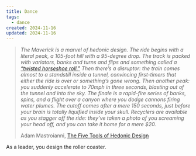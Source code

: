 ```yaml
---
title: Dance
tags:
  - dance
created: 2024-11-16
updated: 2024-11-16
---
```

> *The Maverick is a marvel of hedonic design. The ride begins with a literal peak, a 105-foot hill with a 95-degree drop. The track is packed with variators, banks and turns and flips and something called a [“twisted horseshoe roll.”](https://en.wikipedia.org/wiki/Roller_coaster_element#Twisted_horseshoe_roll) Then there’s a disruptor: the train comes almost to a standstill inside a tunnel, convincing first-timers that either the ride is over or something’s gone wrong. Then another peak: you suddenly accelerate to 70mph in three seconds, blasting out of the tunnel and into the sky. The finale is a rapid-fire series of banks, spins, and a flight over a canyon where you dodge cannons firing water plumes. The cutoff comes after a mere 150 seconds, just before your brain is totally liquified inside your skull. Recyclers are available as you stagger off the ride: they’ve taken a photo of you screaming your head off, and you can take it home for a mere $20.*
> 
> Adam Mastroianni, [The Five Tools of Hedonic Design](https://www.experimental-history.com/p/the-five-tools-of-hedonic-design?s=w&__readwiseLocation=)

As a leader, you design the roller coaster.